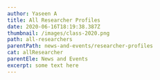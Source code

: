 ```yaml
---
author: Yaseen A
title: All Researcher Profiles
date: 2020-06-16T18:19:38.387Z
thumbnail: /images/class-2020.png
path: all-researchers
parentPath: news-and-events/researcher-profiles
cat: allResearcher
parentEle: News and Events
excerpt: some text here
---
```

